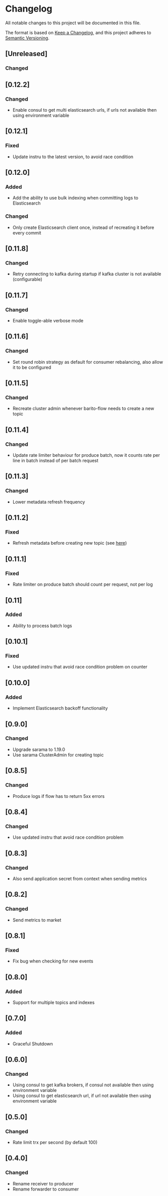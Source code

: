 # Changelog
All notable changes to this project will be documented in this file.

The format is based on [Keep a Changelog](https://keepachangelog.com/en/1.0.0/),
and this project adheres to [Semantic Versioning](https://semver.org/spec/v2.0.0.html).

## [Unreleased]
### Changed

## [0.12.2]
### Changed
- Enable consul to get multi elasticsearch urls, if urls not available then using environment variable

## [0.12.1]
### Fixed
- Update instru to the latest version, to avoid race condition

## [0.12.0]
### Added
- Add the ability to use bulk indexing when committing logs to Elasticsearch
### Changed
- Only create Elasticsearch client once, instead of recreating it before every commit

## [0.11.8]
### Changed
- Retry connecting to kafka during startup if kafka cluster is not available (configurable)

## [0.11.7]
### Changed
- Enable toggle-able verbose mode

## [0.11.6]
### Changed
- Set round robin strategy as default for consumer rebalancing, also allow it to be configured

## [0.11.5]
### Changed
- Recreate cluster admin whenever barito-flow needs to create a new topic

## [0.11.4]
### Changed
- Update rate limiter behaviour for produce batch, now it counts rate per line in batch instead of per batch request

## [0.11.3]
### Changed
- Lower metadata refresh frequency

## [0.11.2]
### Fixed
- Refresh metadata before creating new topic (see [here](https://github.com/Shopify/sarama/issues/1162))

## [0.11.1]
### Fixed
- Rate limiter on produce batch should count per request, not per log

## [0.11]
### Added
- Ability to process batch logs

## [0.10.1]
### Fixed
- Use updated instru that avoid race condition problem on counter

## [0.10.0]
### Added
- Implement Elasticsearch backoff functionality

## [0.9.0]
### Changed
- Upgrade sarama to 1.19.0
- Use sarama ClusterAdmin for creating topic

## [0.8.5]
### Changed
- Produce logs if flow has to return 5xx errors

## [0.8.4]
### Changed
- Use updated instru that avoid race condition problem

## [0.8.3]
### Changed
- Also send application secret from context when sending metrics

## [0.8.2]
### Changed
- Send metrics to market

## [0.8.1]
### Fixed
- Fix bug when checking for new events

## [0.8.0]
### Added
- Support for multiple topics and indexes

## [0.7.0]
### Added
- Graceful Shutdown

## [0.6.0]
### Changed
- Using consul to get kafka brokers, if consul not available then using environment variable
- Using consul to get elasticsearch url, if url not available then using environment variable

## [0.5.0]
### Changed
- Rate limit trx per second (by default 100)

## [0.4.0]
### Changed
- Rename receiver to producer
- Rename forwarder to consumer
